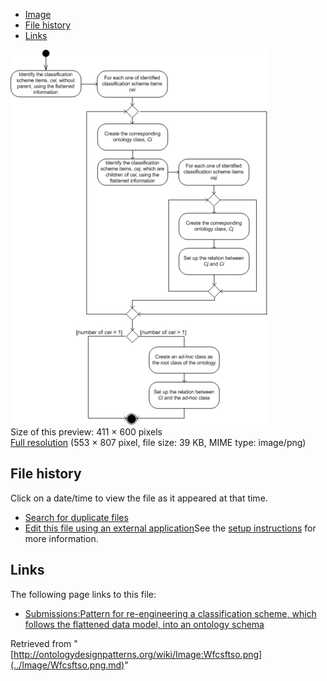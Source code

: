 * [Image](../Image/Wfcsftso.png.md#file)
* [File history](../Image/Wfcsftso.png.md#filehistory)
* [Links](../Image/Wfcsftso.png.md#filelinks)

[![Image:Wfcsftso.png](../images/thumb/4/47/Wfcsftso.png/411px-Wfcsftso.png)](../../images/4/47/Wfcsftso.png)  
Size of this preview: 411 × 600 pixels  
[Full resolution](../../images/4/47/Wfcsftso.png)‎ (553 × 807 pixel, file size: 39 KB, MIME type: image/png)

## File history

Click on a date/time to view the file as it appeared at that time.



  
* [Search for duplicate files](http://ontologydesignpatterns.org/wiki/Special:FileDuplicateSearch/Wfcsftso.png "Special:FileDuplicateSearch/Wfcsftso.png")
* [Edit this file using an external application](http://ontologydesignpatterns.org/wiki/index.php?title=Image:Wfcsftso.png&action=edit&externaledit=true&mode=file "Image:Wfcsftso.png")See the [setup instructions](http://www.mediawiki.org/wiki/Manual:External_editors "http://www.mediawiki.org/wiki/Manual:External_editors") for more information.

## Links



The following page links to this file:


* [Submissions:Pattern for re-engineering a classification scheme, which follows the flattened data model, into an ontology schema](../Submissions/Pattern_for_re-engineering_a_classification_scheme,_which_follows_the_flattened_data_model,_into_an_ontology_schema.md "Submissions:Pattern for re-engineering a classification scheme, which follows the flattened data model, into an ontology schema")


Retrieved from "[http://ontologydesignpatterns.org/wiki/Image:Wfcsftso.png](../Image/Wfcsftso.png.md)"